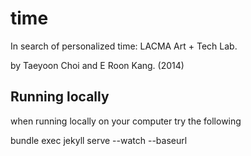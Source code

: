 time
====
In search of personalized time: LACMA Art + Tech Lab.

by Taeyoon Choi and E Roon Kang. 
(2014)

Running locally
---
when running locally on your computer try the following


bundle exec jekyll serve --watch --baseurl 